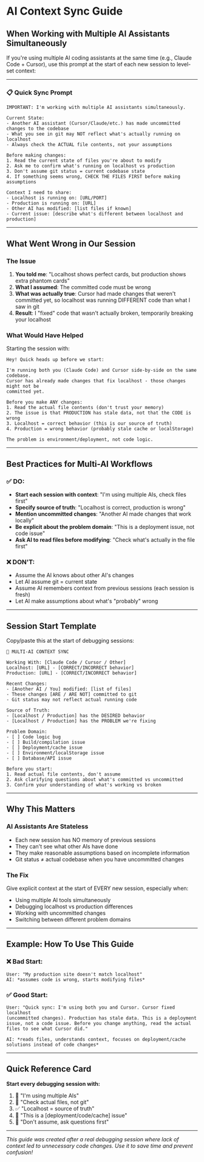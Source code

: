 # AI Context Sync Guide

## When Working with Multiple AI Assistants Simultaneously

If you're using multiple AI coding assistants at the same time (e.g., Claude Code + Cursor), use this prompt at the start of each new session to level-set context:

---

### 📋 Quick Sync Prompt

```
IMPORTANT: I'm working with multiple AI assistants simultaneously.

Current State:
- Another AI assistant (Cursor/Claude/etc.) has made uncommitted changes to the codebase
- What you see in git may NOT reflect what's actually running on localhost
- Always check the ACTUAL file contents, not your assumptions

Before making changes:
1. Read the current state of files you're about to modify
2. Ask me to confirm what's running on localhost vs production
3. Don't assume git status = current codebase state
4. If something seems wrong, CHECK THE FILES FIRST before making assumptions

Context I need to share:
- Localhost is running on: [URL/PORT]
- Production is running on: [URL]
- Other AI has modified: [list files if known]
- Current issue: [describe what's different between localhost and production]
```

---

## What Went Wrong in Our Session

### The Issue
1. **You told me**: "Localhost shows perfect cards, but production shows extra phantom cards"
2. **What I assumed**: The committed code must be wrong
3. **What was actually true**: Cursor had made changes that weren't committed yet, so localhost was running DIFFERENT code than what I saw in git
4. **Result**: I "fixed" code that wasn't actually broken, temporarily breaking your localhost

### What Would Have Helped

Starting the session with:

```
Hey! Quick heads up before we start:

I'm running both you (Claude Code) and Cursor side-by-side on the same codebase.
Cursor has already made changes that fix localhost - those changes might not be
committed yet.

Before you make ANY changes:
1. Read the actual file contents (don't trust your memory)
2. The issue is that PRODUCTION has stale data, not that the CODE is wrong
3. Localhost = correct behavior (this is our source of truth)
4. Production = wrong behavior (probably stale cache or localStorage)

The problem is environment/deployment, not code logic.
```

---

## Best Practices for Multi-AI Workflows

### ✅ DO:
- **Start each session with context**: "I'm using multiple AIs, check files first"
- **Specify source of truth**: "Localhost is correct, production is wrong"
- **Mention uncommitted changes**: "Another AI made changes that work locally"
- **Be explicit about the problem domain**: "This is a deployment issue, not code issue"
- **Ask AI to read files before modifying**: "Check what's actually in the file first"

### ❌ DON'T:
- Assume the AI knows about other AI's changes
- Let AI assume git = current state
- Assume AI remembers context from previous sessions (each session is fresh)
- Let AI make assumptions about what's "probably" wrong

---

## Session Start Template

Copy/paste this at the start of debugging sessions:

```
🔄 MULTI-AI CONTEXT SYNC

Working With: [Claude Code / Cursor / Other]
Localhost: [URL] - [CORRECT/INCORRECT behavior]
Production: [URL] - [CORRECT/INCORRECT behavior]

Recent Changes:
- [Another AI / You] modified: [list of files]
- These changes [ARE / ARE NOT] committed to git
- Git status may not reflect actual running code

Source of Truth:
- [Localhost / Production] has the DESIRED behavior
- [Localhost / Production] has the PROBLEM we're fixing

Problem Domain:
- [ ] Code logic bug
- [ ] Build/compilation issue
- [ ] Deployment/cache issue
- [ ] Environment/localStorage issue
- [ ] Database/API issue

Before you start:
1. Read actual file contents, don't assume
2. Ask clarifying questions about what's committed vs uncommitted
3. Confirm your understanding of what's working vs broken
```

---

## Why This Matters

### AI Assistants Are Stateless
- Each new session has NO memory of previous sessions
- They can't see what other AIs have done
- They make reasonable assumptions based on incomplete information
- Git status ≠ actual codebase when you have uncommitted changes

### The Fix
Give explicit context at the start of EVERY new session, especially when:
- Using multiple AI tools simultaneously
- Debugging localhost vs production differences
- Working with uncommitted changes
- Switching between different problem domains

---

## Example: How To Use This Guide

### ❌ Bad Start:
```
User: "My production site doesn't match localhost"
AI: *assumes code is wrong, starts modifying files*
```

### ✅ Good Start:
```
User: "Quick sync: I'm using both you and Cursor. Cursor fixed localhost
(uncommitted changes). Production has stale data. This is a deployment
issue, not a code issue. Before you change anything, read the actual
files to see what Cursor did."

AI: *reads files, understands context, focuses on deployment/cache
solutions instead of code changes*
```

---

## Quick Reference Card

**Start every debugging session with:**
1. 🔄 "I'm using multiple AIs"
2. 📁 "Check actual files, not git"
3. ✅ "Localhost = source of truth"
4. 🎯 "This is a [deployment/code/cache] issue"
5. 🚫 "Don't assume, ask questions first"

---

_This guide was created after a real debugging session where lack of context
led to unnecessary code changes. Use it to save time and prevent confusion!_
